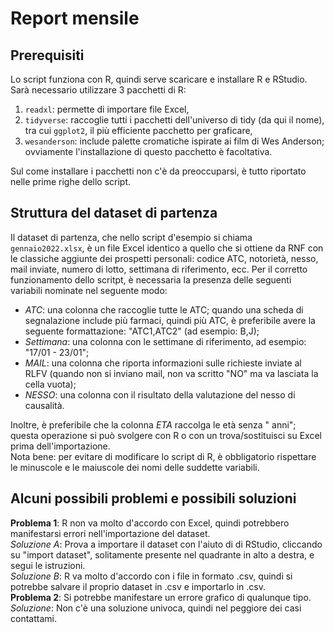 # Report mensile
## Prerequisiti
Lo script funziona con R, quindi serve scaricare e installare R e RStudio.
Sarà necessario utilizzare 3 pacchetti di R:  
1. `readxl`: permette di importare file Excel,  
2. `tidyverse`: raccoglie tutti i pacchetti dell'universo di tidy (da qui il nome), tra cui `ggplot2`, il più efficiente pacchetto per graficare,
3. `wesanderson`: include palette cromatiche ispirate ai film di Wes Anderson; ovviamente l'installazione di questo pacchetto è facoltativa.  

Sul come installare i pacchetti non c'è da preoccuparsi, è tutto riportato nelle prime righe dello script.
## Struttura del dataset di partenza
Il dataset di partenza, che nello script d'esempio si chiama `gennaio2022.xlsx`, è un file Excel identico a quello che si ottiene da RNF con le classiche aggiunte dei prospetti personali: codice ATC, notorietà, nesso, mail inviate, numero di lotto, settimana di riferimento, ecc.
Per il corretto funzionamento dello scritpt, è necessaria la presenza delle seguenti variabili nominate nel seguente modo:  
- _ATC_: una colonna che raccoglie tutte le ATC; quando una scheda di segnalazione include più farmaci, quindi più ATC, è preferibile avere la seguente formattazione: "ATC1,ATC2" (ad esempio: B,J);
- _Settimana_: una colonna con le settimane di riferimento, ad esempio: "17/01 - 23/01";
- _MAIL_: una colonna che riporta informazioni sulle richieste inviate al RLFV (quando non si inviano mail, non va scritto "NO" ma va lasciata la cella vuota);
- _NESSO_: una colonna con il risultato della valutazione del nesso di causalità.  

Inoltre, è preferibile che la colonna _ETA_ raccolga le età senza " anni"; questa operazione si può svolgere con R o con un trova/sostituisci su Excel prima dell'importazione.  
Nota bene: per evitare di modificare lo script di R, è obbligatorio rispettare le minuscole e le maiuscole dei nomi delle suddette variabili.  
## Alcuni possibili problemi e possibili soluzioni  
**Problema 1**: R non va molto d'accordo con Excel, quindi potrebbero manifestarsi errori nell'importazione del dataset.  
_Soluzione A_: Prova a importare il dataset con l'aiuto di di RStudio, cliccando su "import dataset", solitamente presente nel quadrante in alto a destra, e segui le istruzioni.  
_Soluzione B_: R va molto d'accordo con i file in formato .csv, quindi si potrebbe salvare il proprio dataset in .csv e importarlo in .csv.  
**Problema 2**: Si potrebbe manifestare un errore grafico di qualunque tipo.  
_Soluzione_: Non c'è una soluzione univoca, quindi nel peggiore dei casi contattami.
